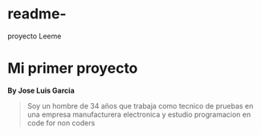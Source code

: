 # readme-
proyecto Leeme


Mi primer proyecto
===

**By Jose Luis Garcia**

> Soy un hombre de 34 años que trabaja como tecnico de pruebas en una empresa manufacturera electronica y estudio programacion en code for non coders